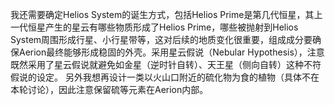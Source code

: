 我还需要确定Helios System的诞生方式，包括Helios Prime是第几代恒星，其上一代恒星产生的星云有哪些物质形成了Helios Prime，哪些被抛射到Helios System周围形成行星、小行星带等，这对后续的地质变化很重要，组成成分要确保Aerion最终能够形成稳固的外壳。采用星云假说（Nebular Hypothesis），注意既然采用了星云假说就避免如金星（逆时针自转）、天王星（侧向自转）这种不符假说的设定。
另外我想再设计一类以火山口附近的硫化物为食的植物（具体不在本轮讨论），因此注意保留硫等元素在Aerion内部。